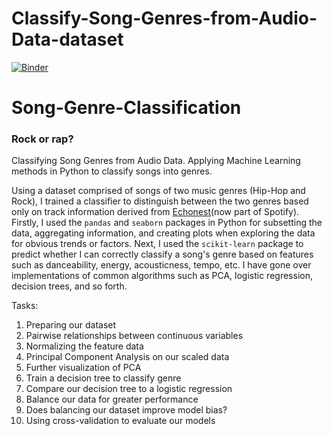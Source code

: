# Classify-Song-Genres-from-Audio-Data-dataset


[![Binder](https://mybinder.org/badge_logo.svg)](https://mybinder.org/v2/gh/Ahlem125/Classify-Song-Genres-from-Audio-Data-dataset/main?labpath=https%3A%2F%2Fgithub.com%2FAhlem125%2FClassify-Song-Genres-from-Audio-Data-dataset%2Fblob%2Fmain%2Fnotebook.ipynb)


<!-- [![Binder](https://mybinder.org/badge_logo.svg)](https://mybinder.org/v2/gh/Ahlem125/Classify-Song-Genres-from-Audio-Data-dataset/main?labpath=notebook.ipynb) -->
# Song-Genre-Classification
### Rock or rap?
 Classifying Song Genres from Audio Data. Applying Machine Learning methods in Python to classify songs into genres.

Using a dataset comprised of songs of two music genres (Hip-Hop and Rock), I trained a classifier to distinguish between the two genres based only on track information derived from [Echonest](http://the.echonest.com/)(now part of Spotify). Firstly, I used the ```pandas``` and ```seaborn``` packages in Python for subsetting the data, aggregating information, and creating plots when exploring the data for obvious trends or factors. Next, I used the ```scikit-learn``` package to predict whether I can correctly classify a song's genre based on features such as danceability, energy, acousticness, tempo, etc. I have gone over implementations of common algorithms such as PCA, logistic regression, decision trees, and so forth.

Tasks:
1. Preparing our dataset
2. Pairwise relationships between continuous variables
3. Normalizing the feature data
4. Principal Component Analysis on our scaled data
5. Further visualization of PCA
6. Train a decision tree to classify genre
7. Compare our decision tree to a logistic regression
8. Balance our data for greater performance
9. Does balancing our dataset improve model bias?
10. Using cross-validation to evaluate our models
